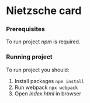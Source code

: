 # Nietzsche card

### Prerequisites
To run project *npm* is required.

### Running project
To run project you should: 
1. Install packages `npm install`
2. Run webpack `npx webpack`
3. Open *index.html* in browser
